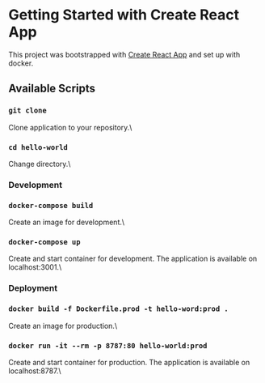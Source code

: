 # Getting Started with Create React App

This project was bootstrapped with [Create React App](https://github.com/facebook/create-react-app) and set up with docker.

## Available Scripts

### `git clone`

Clone application to your repository.\

### `cd hello-world`

Change directory.\

### Development

### `docker-compose build`

Create an image for development.\

### `docker-compose up`

Create and start container for development.
The application is available on localhost:3001.\

### Deployment

### `docker build -f Dockerfile.prod -t hello-word:prod .`

Create an image for production.\

### `docker run -it --rm -p 8787:80 hello-world:prod`

Create and start container for production.
The application is available on localhost:8787.\
